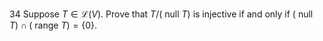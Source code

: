 34 Suppose $T \in \mathcal{L}(V)$. Prove that $T /($ null $T)$ is injective if and only if $($ null $T) \cap($ range $T)=\{0\}$.
